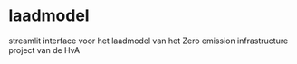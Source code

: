 # laadmodel
streamlit interface voor het laadmodel van het Zero emission infrastructure project van de HvA
